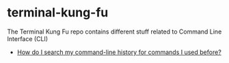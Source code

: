 # terminal-kung-fu
The Terminal Kung Fu repo contains different stuff related to Command Line Interface (CLI)


<ul>
  <li>
    <a href="#">How do I search my command-line history for commands I used before?</a>
  </li>
</ul>
